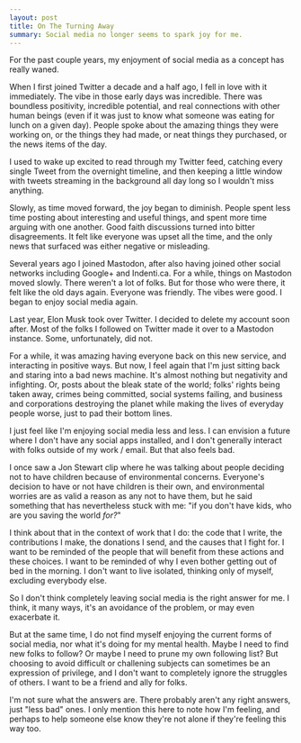 ```yaml
---
layout: post
title: On The Turning Away
summary: Social media no longer seems to spark joy for me.
---
```


For the past couple years, my enjoyment of social media as a concept has really waned.

When I first joined Twitter a decade and a half ago, I fell in love with it immediately. The vibe in those early days was incredible. There was boundless positivity, incredible potential, and real connections with other human beings (even if it was just to know what someone was eating for lunch on a given day). People spoke about the amazing things they were working on, or the things they had made, or neat things they purchased, or the news items of the day.

I used to wake up excited to read through my Twitter feed, catching every single Tweet from the overnight timeline, and then keeping a little window with tweets streaming in the background all day long so I wouldn't miss anything.

Slowly, as time moved forward, the joy began to diminish. People spent less time posting about interesting and useful things, and spent more time arguing with one another. Good faith discussions turned into bitter disagreements. It felt like everyone was upset all the time, and the only news that surfaced was either negative or misleading.

Several years ago I joined Mastodon, after also having joined other social networks including Google+ and Indenti.ca. For a while, things on Mastodon moved slowly. There weren't a lot of folks. But for those who were there, it felt like the old days again. Everyone was friendly. The vibes were good. I began to enjoy social media again.

Last year, Elon Musk took over Twitter. I decided to delete my account soon after. Most of the folks I followed on Twitter made it over to a Mastodon instance. Some, unfortunately, did not. 

For a while, it was amazing having everyone back on this new service, and interacting in positive ways. But now, I feel again that I'm just sitting back and staring into a bad news machine. It's almost nothing but negativity and infighting. Or, posts about the bleak state of the world; folks' rights being taken away, crimes being committed, social systems failing, and business and corporations destroying the planet while making the lives of everyday people worse, just to pad their bottom lines.

I just feel like I'm enjoying social media less and less. I can envision a future where I don't have any social apps installed, and I don't generally interact with folks outside of my work / email. But that also feels bad.

I once saw a Jon Stewart clip where he was talking about people deciding not to have children because of environmental concerns. Everyone's decision to have or not have children is their own, and environmental worries are as valid a reason as any not to have them, but he said something that has nevertheless stuck with me: "if you don't have kids, who are you saving the world _for?_"

I think about that in the context of work that I do: the code that I write, the contributions I make, the donations I send, and the causes that I fight for. I want to be reminded of the people that will benefit from these actions and these choices. I want to be reminded of why I even bother getting out of bed in the morning. I don't want to live isolated, thinking only of myself, excluding everybody else. 

So I don't think completely leaving social media is the right answer for me. I think, it many ways, it's an avoidance of the problem, or may even exacerbate it. 

But at the same time, I do not find myself enjoying the current forms of social media, nor what it's doing for my mental health. Maybe I need to find new folks to follow? Or maybe I need to prune my own following list? But choosing to avoid difficult or challening subjects can sometimes be an expression of privilege, and I don't want to completely ignore the struggles of others. I want to be a friend and ally for folks.

I'm not sure what the answers are. There probably aren't any right answers, just "less bad" ones. I only mention this here to note how I'm feeling, and perhaps to help someone else know they're not alone if they're feeling this way too.
